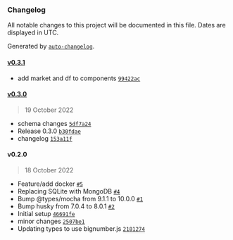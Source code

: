 ### Changelog

All notable changes to this project will be documented in this file. Dates are displayed in UTC.

Generated by [`auto-changelog`](https://github.com/CookPete/auto-changelog).

#### [v0.3.1](https://github.com/oceanprotocol/status-api/compare/v0.3.0...v0.3.1)

- add market and df to components [`99422ac`](https://github.com/oceanprotocol/status-api/commit/99422acafa9ed83062c7a550832f271c300adbae)

#### [v0.3.0](https://github.com/oceanprotocol/status-api/compare/v0.2.0...v0.3.0)

> 19 October 2022

- schema changes [`5df7a24`](https://github.com/oceanprotocol/status-api/commit/5df7a24a78454646151274c29347063ff1f767e4)
- Release 0.3.0 [`b30fdae`](https://github.com/oceanprotocol/status-api/commit/b30fdaef579a08abd1bba73cc16b22cae7f6e24b)
- changelog [`153a11f`](https://github.com/oceanprotocol/status-api/commit/153a11ffc936ccaf6155fea84274510177a2d02a)

#### v0.2.0

> 18 October 2022

- Feature/add docker [`#5`](https://github.com/oceanprotocol/status-api/pull/5)
- Replacing SQLite with MongoDB [`#4`](https://github.com/oceanprotocol/status-api/pull/4)
- Bump @types/mocha from 9.1.1 to 10.0.0 [`#1`](https://github.com/oceanprotocol/status-api/pull/1)
- Bump husky from 7.0.4 to 8.0.1 [`#2`](https://github.com/oceanprotocol/status-api/pull/2)
- Initial setup [`46691fe`](https://github.com/oceanprotocol/status-api/commit/46691fed121f33ecccdf4c436d1b135d8bcdb5ca)
- minor changes [`2507be1`](https://github.com/oceanprotocol/status-api/commit/2507be188e9a2545ff765dc500dd728a280fa98e)
- Updating types to use bignumber.js [`2181274`](https://github.com/oceanprotocol/status-api/commit/2181274c6ef1ff1e771b997991789ceb24b2594f)
